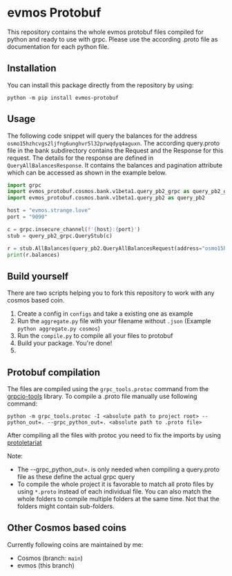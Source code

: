 # evmos Protobuf
This repository contains the whole evmos protobuf files compiled for python and ready to use with grpc. Please use the according .proto file as documentation for each python file.

## Installation

You can install this package directly from the repository by using:
```
python -m pip install evmos-protobuf
```

## Usage

The following code snippet will query the balances for the address ``osmo15hzhcvgs2ljfng6unghvr5l32prwqdyq4aguxn``. The according query.proto file in the bank subdirectory contains the Request and the Response for this request. The details for the response are defined in ``QueryAllBalancesResponse``. It contains the balances and pagination attribute which can be accessed as shown in the example below.  

```python
import grpc
import evmos_protobuf.cosmos.bank.v1beta1.query_pb2_grpc as query_pb2_grpc
import evmos_protobuf.cosmos.bank.v1beta1.query_pb2 as query_pb2

host = "evmos.strange.love"
port = "9090"

c = grpc.insecure_channel(f'{host}:{port}')
stub = query_pb2_grpc.QueryStub(c)

r = stub.AllBalances(query_pb2.QueryAllBalancesRequest(address="osmo15hzhcvgs2ljfng6unghvr5l32prwqdyq4aguxn"))
print(r.balances)

```

## Build yourself
There are two scripts helping you to fork this repository to work with any cosmos based coin.
1. Create a config in ``configs`` and take a existing one as example
2. Run the ``aggregate.py`` file with your filename without ``.json`` (Example ``python aggregate.py cosmos``)
3. Run the ``compile.py`` to compile all your files to protobuf
4. Build your package. You're done!
5. 
## Protobuf compilation 

The files are compiled using the ``grpc_tools.protoc`` command from the [grpcio-tools](https://pypi.org/project/grpcio-tools/) library.
To compile a .proto file manually use following command:
```
python -m grpc_tools.protoc -I <absolute path to project root> --python_out=. --grpc_python_out=. <absolute path to .proto file>
```

After compiling all the files with protoc you need to fix the imports by using [protoletariat](https://github.com/cpcloud/protoletariat)

Note:
* The --grpc_python_out=. is only needed when compiling a query.proto file as these define the actual grpc query
* To compile the whole project it is favorable to match all proto files by using `*.proto` instead of each individual file. You can also match the whole folders to compile multiple folders at the same time. Not that the folders might contain sub-folders.

## Other Cosmos based coins
Currently following coins are maintained by me:
* Cosmos (branch: ``main``)
* evmos (this branch)
